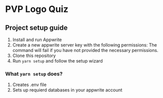 # PVP Logo Quiz

## Project setup guide

1. Install and run Appwrite
2. Create a new appwrite server key with the following permissions:
   The command will fail if you have not provided the necessary permissions.
3. Clone this repository
4. Run `yarn setup` and follow the setup wizard

### What `yarn setup` does?

1. Creates .env file
2. Sets up requierd databases in your appwrite account
